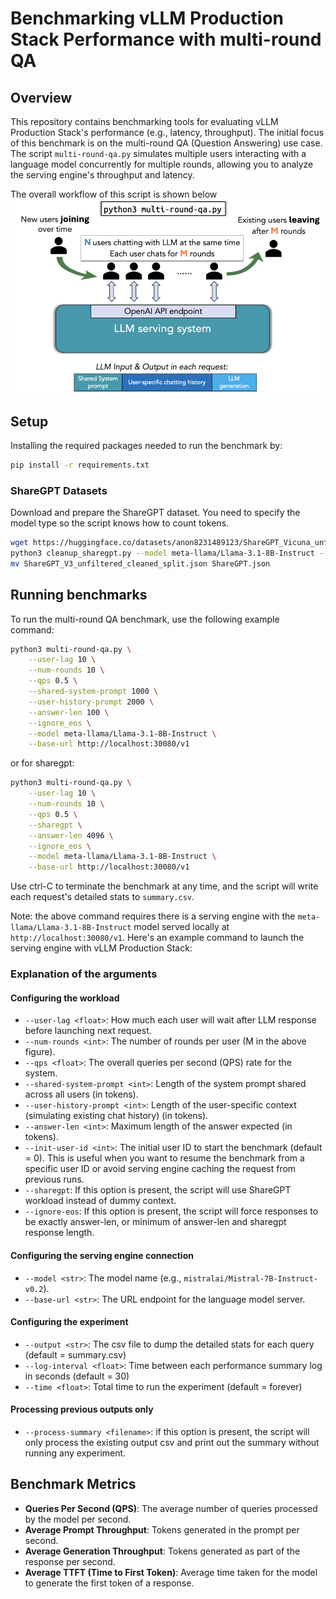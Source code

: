 # Benchmarking vLLM Production Stack Performance with multi-round QA

## Overview

This repository contains benchmarking tools for evaluating vLLM Production Stack's performance (e.g., latency, throughput). The initial focus of this benchmark is on the multi-round QA (Question Answering) use case. The script `multi-round-qa.py` simulates multiple users interacting with a language model concurrently for multiple rounds, allowing you to analyze the serving engine's throughput and latency.

The overall workflow of this script is shown below ![Illustration](multi-round.png)

## Setup

Installing the required packages needed to run the benchmark by:

```bash
pip install -r requirements.txt
```

### ShareGPT Datasets

Download and prepare the ShareGPT dataset. You need to specify the model type so the script knows how to count tokens.

```bash
wget https://huggingface.co/datasets/anon8231489123/ShareGPT_Vicuna_unfiltered/resolve/main/ShareGPT_V3_unfiltered_cleaned_split.json
python3 cleanup_sharegpt.py --model meta-llama/Llama-3.1-8B-Instruct --share_gpt_path ShareGPT_V3_unfiltered_cleaned_split.json
mv ShareGPT_V3_unfiltered_cleaned_split.json ShareGPT.json
```

## Running benchmarks

To run the multi-round QA benchmark, use the following example command:

```bash
python3 multi-round-qa.py \
    --user-lag 10 \
    --num-rounds 10 \
    --qps 0.5 \
    --shared-system-prompt 1000 \
    --user-history-prompt 2000 \
    --answer-len 100 \
    --ignore_eos \
    --model meta-llama/Llama-3.1-8B-Instruct \
    --base-url http://localhost:30080/v1
```

or for sharegpt:

```bash
python3 multi-round-qa.py \
    --user-lag 10 \
    --num-rounds 10 \
    --qps 0.5 \
    --sharegpt \
    --answer-len 4096 \
    --ignore_eos \
    --model meta-llama/Llama-3.1-8B-Instruct \
    --base-url http://localhost:30080/v1
```

Use ctrl-C to terminate the benchmark at any time, and the script will write each request's detailed stats to `summary.csv`.

Note: the above command requires there is a serving engine with the `meta-llama/Llama-3.1-8B-Instruct` model served locally at ``http://localhost:30080/v1``. Here's an example command to launch the serving engine with vLLM Production Stack:

### Explanation of the arguments

#### Configuring the workload

- `--user-lag <float>`: How much each user will wait after LLM response before launching next request.
- `--num-rounds <int>`: The number of rounds per user (M in the above figure).
- `--qps <float>`: The overall queries per second (QPS) rate for the system.
- `--shared-system-prompt <int>`: Length of the system prompt shared across all users (in tokens).
- `--user-history-prompt <int>`: Length of the user-specific context (simulating existing chat history) (in tokens).
- `--answer-len <int>`: Maximum length of the answer expected (in tokens).
- `--init-user-id <int>`: The initial user ID to start the benchmark (default = 0). This is useful when you want to resume the benchmark from a specific user ID or avoid serving engine caching the request from previous runs.
- `--sharegpt`: If this option is present, the script will use ShareGPT workload instead of dummy context.
- `--ignore-eos`: If this option is present, the script will force responses to be exactly answer-len, or minimum of answer-len and sharegpt response length.

#### Configuring the serving engine connection

- `--model <str>`: The model name (e.g., `mistralai/Mistral-7B-Instruct-v0.2`).
- `--base-url <str>`: The URL endpoint for the language model server.

#### Configuring the experiment

- `--output <str>`: The csv file to dump the detailed stats for each query (default = summary.csv)
- `--log-interval <float>`: Time between each performance summary log in seconds (default = 30)
- `--time <float>`: Total time to run the experiment (default = forever)

#### Processing previous outputs only

- `--process-summary <filename>`: if this option is present, the script will only process the existing output csv and print out the summary without running any experiment.

## Benchmark Metrics

- **Queries Per Second (QPS)**: The average number of queries processed by the model per second.
- **Average Prompt Throughput**: Tokens generated in the prompt per second.
- **Average Generation Throughput**: Tokens generated as part of the response per second.
- **Average TTFT (Time to First Token)**: Average time taken for the model to generate the first token of a response.